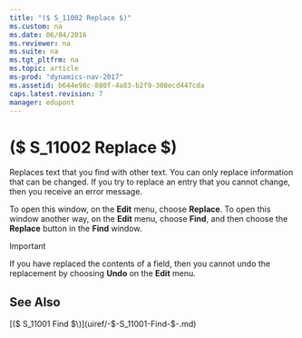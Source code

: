```yaml
---
title: "($ S_11002 Replace $)"
ms.custom: na
ms.date: 06/04/2016
ms.reviewer: na
ms.suite: na
ms.tgt_pltfrm: na
ms.topic: article
ms-prod: "dynamics-nav-2017"
ms.assetid: b644e98c-880f-4a83-b2f9-308ecd447cda
caps.latest.revision: 7
manager: edupont
---
```

# ($ S_11002 Replace $)
Replaces text that you find with other text. You can only replace information that can be changed. If you try to replace an entry that you cannot change, then you receive an error message.  
  
 To open this window, on the **Edit** menu, choose **Replace**. To open this window another way, on the **Edit** menu, choose **Find**, and then choose the **Replace** button in the **Find** window.  
  
> [!IMPORTANT]  
>  If you have replaced the contents of a field, then you cannot undo the replacement by choosing **Undo** on the **Edit** menu.  
  
## See Also  
 [\($ S\_11001 Find $\)](uiref/-$-S_11001-Find-$-.md)
